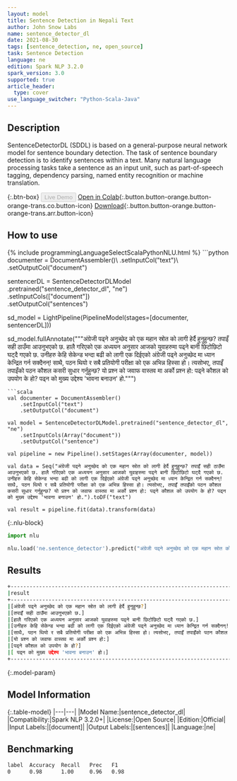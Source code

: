 ```yaml
---
layout: model
title: Sentence Detection in Nepali Text
author: John Snow Labs
name: sentence_detector_dl
date: 2021-08-30
tags: [sentence_detection, ne, open_source]
task: Sentence Detection
language: ne
edition: Spark NLP 3.2.0
spark_version: 3.0
supported: true
article_header:
  type: cover
use_language_switcher: "Python-Scala-Java"
---
```


## Description

SentenceDetectorDL (SDDL) is based on a general-purpose neural network model for sentence boundary detection. The task of sentence boundary detection is to identify sentences within a text. Many natural language processing tasks take a sentence as an input unit, such as part-of-speech tagging, dependency parsing, named entity recognition or machine translation.

{:.btn-box}
<button class="button button-orange" disabled>Live Demo</button>
[Open in Colab](https://colab.research.google.com/github/JohnSnowLabs/spark-nlp-workshop/blob/master/tutorials/Certification_Trainings/Public/9.SentenceDetectorDL.ipynb){:.button.button-orange.button-orange-trans.co.button-icon}
[Download](https://s3.amazonaws.com/auxdata.johnsnowlabs.com/public/models/sentence_detector_dl_ne_3.2.0_3.0_1630334779183.zip){:.button.button-orange.button-orange-trans.arr.button-icon}

## How to use



<div class="tabs-box" markdown="1">
{% include programmingLanguageSelectScalaPythonNLU.html %}
```python
documenter = DocumentAssembler()\
    .setInputCol("text")\
    .setOutputCol("document")
    
sentencerDL = SentenceDetectorDLModel\
  .pretrained("sentence_detector_dl", "ne") \
  .setInputCols(["document"]) \
  .setOutputCol("sentences")

sd_model = LightPipeline(PipelineModel(stages=[documenter, sentencerDL]))

sd_model.fullAnnotate("""अंग्रेजी पढ्ने अनुच्छेद को एक महान स्रोत को लागी हेर्दै हुनुहुन्छ? तपाइँ सही ठाउँमा आउनुभएको छ. हालै गरिएको एक अध्ययन अनुसार आजको युवाहरुमा पढ्ने बानी छिटोछिटो घट्दै गएको छ. उनीहरु केहि सेकेन्ड भन्दा बढी को लागी एक दिईएको अंग्रेजी पढ्ने अनुच्छेद मा ध्यान केन्द्रित गर्न सक्दैनन्! साथै, पठन थियो र सबै प्रतियोगी परीक्षा को एक अभिन्न हिस्सा हो। त्यसोभए, तपाइँ तपाइँको पठन कौशल कसरी सुधार गर्नुहुन्छ? यो प्रश्न को जवाफ वास्तव मा अर्को प्रश्न हो: पढ्ने कौशल को उपयोग के हो? पढ्न को मुख्य उद्देश्य 'भावना बनाउन' हो.""")

```
```scala
val documenter = DocumentAssembler()
    .setInputCol("text")
    .setOutputCol("document")

val model = SentenceDetectorDLModel.pretrained("sentence_detector_dl", "ne")
	.setInputCols(Array("document"))
	.setOutputCol("sentence")

val pipeline = new Pipeline().setStages(Array(documenter, model))

val data = Seq("अंग्रेजी पढ्ने अनुच्छेद को एक महान स्रोत को लागी हेर्दै हुनुहुन्छ? तपाइँ सही ठाउँमा आउनुभएको छ. हालै गरिएको एक अध्ययन अनुसार आजको युवाहरुमा पढ्ने बानी छिटोछिटो घट्दै गएको छ. उनीहरु केहि सेकेन्ड भन्दा बढी को लागी एक दिईएको अंग्रेजी पढ्ने अनुच्छेद मा ध्यान केन्द्रित गर्न सक्दैनन्! साथै, पठन थियो र सबै प्रतियोगी परीक्षा को एक अभिन्न हिस्सा हो। त्यसोभए, तपाइँ तपाइँको पठन कौशल कसरी सुधार गर्नुहुन्छ? यो प्रश्न को जवाफ वास्तव मा अर्को प्रश्न हो: पढ्ने कौशल को उपयोग के हो? पढ्न को मुख्य उद्देश्य 'भावना बनाउन' हो.").toDF("text")

val result = pipeline.fit(data).transform(data)

```

{:.nlu-block}
```python
import nlu

nlu.load('ne.sentence_detector').predict("अंग्रेजी पढ्ने अनुच्छेद को एक महान स्रोत को लागी हेर्दै हुनुहुन्छ? तपाइँ सही ठाउँमा आउनुभएको छ. हालै गरिएको एक अध्ययन अनुसार आजको युवाहरुमा पढ्ने बानी छिटोछिटो घट्दै गएको छ. उनीहरु केहि सेकेन्ड भन्दा बढी को लागी एक दिईएको अंग्रेजी पढ्ने अनुच्छेद मा ध्यान केन्द्रित गर्न सक्दैनन्! साथै, पठन थियो र सबै प्रतियोगी परीक्षा को एक अभिन्न हिस्सा हो। त्यसोभए, तपाइँ तपाइँको पठन कौशल कसरी सुधार गर्नुहुन्छ? यो प्रश्न को जवाफ वास्तव मा अर्को प्रश्न हो: पढ्ने कौशल को उपयोग के हो? पढ्न को मुख्य उद्देश्य 'भावना बनाउन' हो.", output_level ='sentence')  

```
</div>

## Results

```bash
+-----------------------------------------------------------------------------------------------------------------------+
|result                                                                                                                 |
+-----------------------------------------------------------------------------------------------------------------------+
|[अंग्रेजी पढ्ने अनुच्छेद को एक महान स्रोत को लागी हेर्दै हुनुहुन्छ?]                                                  									|
|[तपाइँ सही ठाउँमा आउनुभएको छ.]                                                                                        									|
|[हालै गरिएको एक अध्ययन अनुसार आजको युवाहरुमा पढ्ने बानी छिटोछिटो घट्दै गएको छ.]                                  								|
|[उनीहरु केहि सेकेन्ड भन्दा बढी को लागी एक दिईएको अंग्रेजी पढ्ने अनुच्छेद मा ध्यान केन्द्रित गर्न सक्दैनन्!]           								|
|[साथै, पठन थियो र सबै प्रतियोगी परीक्षा को एक अभिन्न हिस्सा हो। त्यसोभए, तपाइँ तपाइँको पठन कौशल कसरी सुधार गर्नुहुन्छ?]							|
|[यो प्रश्न को जवाफ वास्तव मा अर्को प्रश्न हो:]                                                                         									|
|[पढ्ने कौशल को उपयोग के हो?]                                                                                           									|
|[ पढ्न को मुख्य उद्देश्य 'भावना बनाउन' हो।]                                                                            									|
+-----------------------------------------------------------------------------------------------------------------------+
```

{:.model-param}
## Model Information

{:.table-model}
|---|---|
|Model Name:|sentence_detector_dl|
|Compatibility:|Spark NLP 3.2.0+|
|License:|Open Source|
|Edition:|Official|
|Input Labels:|[document]|
|Output Labels:|[sentences]|
|Language:|ne|

## Benchmarking

```bash
label  Accuracy  Recall   Prec   F1  
0      0.98      1.00     0.96   0.98
```